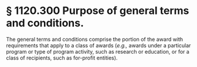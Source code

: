 # § 1120.300   Purpose of general terms and conditions.

The general terms and conditions comprise the portion of the award with requirements that apply to a class of awards (*e.g.,* awards under a particular program or type of program activity, such as research or education, or for a class of recipients, such as for-profit entities).





